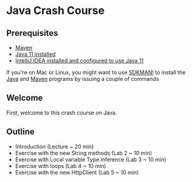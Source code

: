 # Java Crash Course

## Prerequisites

* [Maven](https://maven.apache.org/)
* [Java 11 installed](https://jdk.java.net/11/)
* [IntelliJ IDEA installed and configured to use Java 11](https://www.jetbrains.com/idea/download/)


If you're on Mac or Linux, you might want to use [SDKMAN!](https://sdkman.io/install) to install the [Java](https://sdkman.io/sdks#java) and [Maven](https://sdkman.io/sdks#maven) programs by issuing a couple of commands

## Welcome

First, welcome to this crash course on Java.

## Outline

* Introduction (Lecture ~ 20 min)
* Exercise with the new String methods (Lab 2 ~ 10 min)
* Exercise with Local variable Type inference (Lab 3 ~ 10 min)
* Exercise with loops (Lab 4 ~ 10 min)
* Exercise with the new HttpClient (Lab 5 ~ 10 min)
